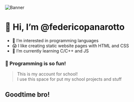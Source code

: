 ![Banner](https://cdn.discordapp.com/attachments/765646227303432232/969919780431757312/banner.png)

# 👋 Hi, I’m @federicopanarotto
- 👀 I’m interested in programming languages
- 😱 I like creating static website pages with HTML and CSS
- 🌱 I’m currently learning C/C++ and JS 
### 🧪 Programming is so fun!

> This is my account for school! <br>
> I use this space for put my school projects and stuff

## Goodtime bro!
